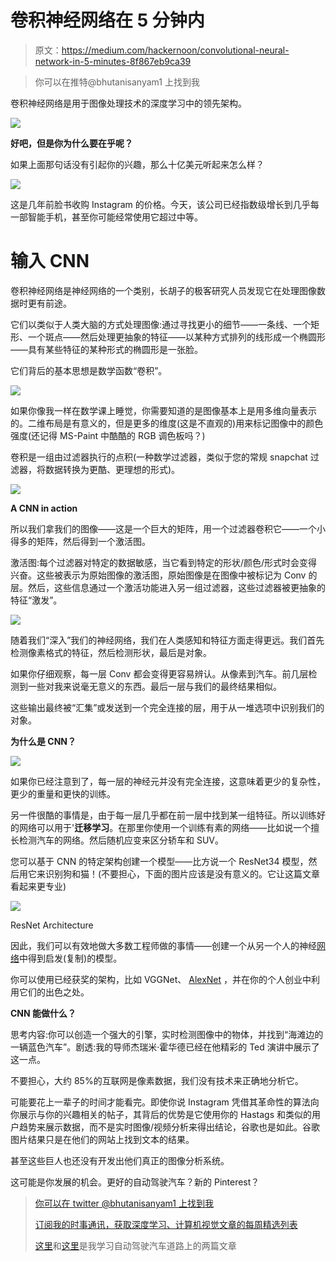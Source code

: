 # 卷积神经网络在 5 分钟内

> 原文：<https://medium.com/hackernoon/convolutional-neural-network-in-5-minutes-8f867eb9ca39>

> 你可以在推特@bhutanisanyam1 上找到我

卷积神经网络是用于图像处理技术的深度学习中的领先架构。

![](img/5f24e9fa6a72d516688cb84806c69f91.png)

**好吧，但是你为什么要在乎呢？**

如果上面那句话没有引起你的兴趣，那么十亿美元听起来怎么样？

![](img/2463d33ce1e4af1608f6c1d8345b5d6e.png)

这是几年前脸书收购 Instagram 的价格。今天，该公司已经指数级增长到几乎每一部智能手机，甚至你可能经常使用它超过中等。

# 输入 CNN

卷积神经网络是神经网络的一个类别，长胡子的极客研究人员发现它在处理图像数据时更有前途。

它们以类似于人类大脑的方式处理图像:通过寻找更小的细节——一条线、一个矩形、一个斑点——然后处理更抽象的特征——以某种方式排列的线形成一个椭圆形——具有某些特征的某种形式的椭圆形是一张脸。

它们背后的基本思想是数学函数“卷积”。

![](img/d7a7db90f048a6783870ddf13e7eef9f.png)

如果你像我一样在数学课上睡觉，你需要知道的是图像基本上是用多维向量表示的。二维布局是有意义的，但是更多的维度(这是不直观的)用来标记图像中的颜色强度(还记得 MS-Paint 中酷酷的 RGB 调色板吗？)

卷积是一组由过滤器执行的点积(一种数学过滤器，类似于您的常规 snapchat 过滤器，将数据转换为更酷、更理想的形式)。

![](img/eead39f777df596500de0be856c25dce.png)

**A CNN in action**

所以我们拿我们的图像——这是一个巨大的矩阵，用一个过滤器卷积它——一个小得多的矩阵，然后得到一个激活图。

激活图:每个过滤器对特定的数据敏感，当它看到特定的形状/颜色/形式时会变得兴奋。这些被表示为原始图像的激活图，原始图像是在图像中被标记为 Conv 的层。然后，这些信息通过一个激活功能进入另一组过滤器，这些过滤器被更抽象的特征“激发”。

![](img/3ee017936464610af75580db01ab99f4.png)

随着我们“深入”我们的神经网络，我们在人类感知和特征方面走得更远。我们首先检测像素格式的特征，然后检测形状，最后是对象。

如果你仔细观察，每一层 Conv 都会变得更容易辨认。从像素到汽车。前几层检测到一些对我来说毫无意义的东西。最后一层与我们的最终结果相似。

这些输出最终被“汇集”或发送到一个完全连接的层，用于从一堆选项中识别我们的对象。

**为什么是 CNN？**

![](img/8ef09fb23abd199119a29648f5bd0b81.png)

如果你已经注意到了，每一层的神经元并没有完全连接，这意味着更少的复杂性，更少的重量和更快的训练。

另一件很酷的事情是，由于每一层几乎都在前一层中找到某一组特征。所以训练好的网络可以用于'**迁移学习**。在那里你使用一个训练有素的网络——比如说一个擅长检测汽车的网络。然后随机应变来区分轿车和 SUV。

您可以基于 CNN 的特定架构创建一个模型——比方说一个 ResNet34 模型，然后用它来识别狗和猫！(不要担心，下面的图片应该是没有意义的。它让这篇文章看起来更专业)

![](img/e4a66ccf461f77bc4c6a95e5307f5e0e.png)

ResNet Architecture

因此，我们可以有效地做大多数工程师做的事情——创建一个从另一个人的神经[网络](https://hackernoon.com/tagged/network)中得到启发(复制)的模型。

你可以使用已经获奖的架构，比如 VGGNet、 [AlexNet](https://hackernoon.com/tagged/alexnet) ，并在你的个人创业中利用它们的出色之处。

**CNN 能做什么？**

思考内容:你可以创造一个强大的引擎，实时检测图像中的物体，并找到“海滩边的一辆蓝色汽车”。剧透:我的导师杰瑞米·霍华德已经在他精彩的 Ted 演讲中展示了这一点。

不要担心，大约 85%的互联网是像素数据，我们没有技术来正确地分析它。

可能要花上一辈子的时间才能看完。即使你说 Instagram 凭借其革命性的算法向你展示与你的兴趣相关的帖子，其背后的优势是它使用你的 Hastags 和类似的用户趋势来展示数据，而不是实时图像/视频分析来得出结论，谷歌也是如此。谷歌图片结果只是在他们的网站上找到文本的结果。

甚至这些巨人也还没有开发出他们真正的图像分析系统。

这可能是你发展的机会。更好的自动驾驶汽车？新的 Pinterest？

> [你可以在 twitter @bhutanisanyam1 上找到我](https://twitter.com/bhutanisanyam1)
> 
> [订阅我的时事通讯，获取深度学习、计算机视觉文章的每周精选列表](https://tinyletter.com/sanyambhutani)
> 
> [这里](https://becominghuman.ai/a-self-driving-new-year-33284e592f35)和[这里](https://hackernoon.com/a-self-driving-new-year-2-d1bbc5a83570)是我学习自动驾驶汽车道路上的两篇文章